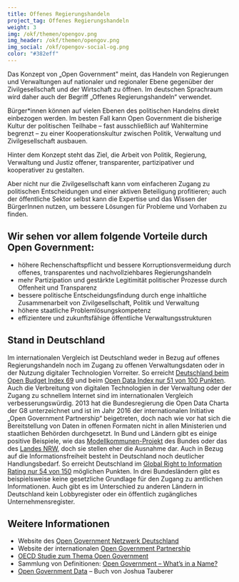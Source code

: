 ```yaml
---
title: Offenes Regierungshandeln
project_tag: Offenes Regierungshandeln
weight: 3
img: /okf/themen/opengov.png
img_header: /okf/themen/opengov.png
img_social: /okf/opengov-social-og.png
color: "#382eff"
---
```


Das Konzept von „Open Government" meint, das Handeln von Regierungen und Verwaltungen auf nationaler und regionaler Ebene gegenüber der Zivilgesellschaft und der Wirtschaft zu öffnen. Im deutschen Sprachraum wird daher auch der Begriff „Offenes Regierungshandeln“ verwendet.

<!--more-->

Bürger*innen können auf vielen Ebenen des politischen Handelns direkt einbezogen werden. Im besten Fall kann Open Government die bisherige Kultur der politischen Teilhabe – fast ausschließlich auf Wahltermine begrenzt – zu einer Kooperationskultur zwischen Politik, Verwaltung und Zivilgesellschaft ausbauen. 

Hinter dem Konzept steht das Ziel, die Arbeit von Politik, Regierung, Verwaltung und Justiz offener, transparenter, partizipativer und kooperativer zu gestalten. 

Aber nicht nur die Zivilgesellschaft kann vom einfacheren Zugang zu politischen Entscheidungen und einer aktiven Beteiligung profitieren; auch der öffentliche Sektor selbst kann die Expertise und das Wissen der BürgerInnen nutzen, um bessere Lösungen für Probleme und Vorhaben zu finden.

## Wir sehen vor allem folgende Vorteile durch Open Government:

* höhere Rechenschaftspflicht und bessere Korruptionsvermeidung durch offenes, transparentes und nachvollziehbares Regierungshandeln
* mehr Partizipation und gestärkte Legitimität politischer Prozesse durch Offenheit und Transparenz
* bessere politische Entscheidungsfindung durch enge inhaltliche Zusammenarbeit von Zivilgesellschaft, Politik und Verwaltung 
* höhere staatliche Problemlösungskompetenz
* effizientere und zukunftsfähige öffentliche Verwaltungsstrukturen

## Stand in Deutschland

Im internationalen Vergleich ist Deutschland weder in Bezug auf offenes Regierungshandeln noch im Zugang zu offenen Verwaltungsdaten oder in der Nutzung digitaler Technologien Vorreiter. So erreicht [Deutschland beim Open Budget Index 69](https://www.internationalbudget.org/open-budget-survey/results-by-country/country-info/?country=de) und beim [Open Data Index nur 51 von 100 Punkten](https://index.okfn.org/place/de/). Auch die Verbreitung von digitalen Technologien in der Verwaltung oder der Zugang zu schnellem Internet sind im internationalen Vergleich verbesserungswürdig. 2013 hat die Bundesregierung die Open Data Charta der G8 unterzeichnet und ist im Jahr 2016 der internationalen Initiative „Open Government Partnership“ beigetreten, doch nach wie vor hat sich die Bereitstellung von Daten in offenen Formaten nicht in allen Ministerien und staatlichen Behörden durchgesetzt. In Bund und Ländern gibt es einige positive Beispiele, wie das [Modellkommunen-Projekt](http://open-government-kommunen.de/) des Bundes oder das des [Landes NRW](https://www.land.nrw/de/pressemitteilung/land-investiert-91-millionen-euro-modellkommunen-um-digitale-angebote-fuer-buerger), doch sie stellen eher die Ausnahme dar. Auch in Bezug auf die Informationsfreiheit besteht in Deutschland noch deutlicher Handlungsbedarf. So erreicht Deutschland im [Global Right to Information Rating nur 54 von 150](https://www.rti-rating.org/country-detail/?country=Germany) möglichen Punkten. In drei Bundesländern gibt es beispielsweise keine gesetzliche Grundlage für den Zugang zu amtlichen Informationen. Auch gibt es im Unterschied zu anderen Ländern in Deutschland kein Lobbyregister oder ein öffentlich zugängliches Unternehmensregister. 

## Weitere Informationen

* Website des [Open Government Netzwerk Deutschland](https://opengovpartnership.de/)
* Website der internationalen [Open Government Partnership](https://www.opengovpartnership.org/)
* [OECD Studie zum Thema Open Government](https://opengovpartnership.de/files/2018/05/oecd-studie-open-government.pdf)
* Sammlung von Definitionen: [Open Government – What’s in a Name?](http://thegovlab.org/open-government-whats-in-a-name/)
* [Open Government Data](https://opengovdata.io/) – Buch von Joshua Tauberer